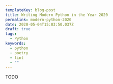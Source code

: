 ```yaml
---
templateKey: blog-post
title: Writing Modern Python in the Year 2020
permalink: modern-python-2020
date: 2020-05-04T15:03:50.037Z
draft: true
tags:
  - Python
keywords:
  - python
  - poetry
  - lint
  - ""
---
```

TODO